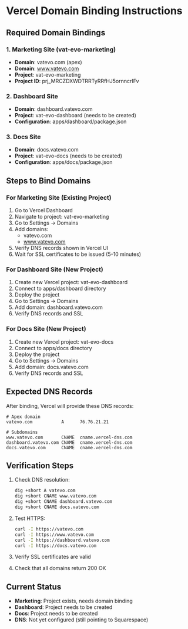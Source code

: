 # Vercel Domain Binding Instructions

## Required Domain Bindings

### 1. Marketing Site (vat-evo-marketing)
- **Domain**: vatevo.com (apex)
- **Domain**: www.vatevo.com
- **Project**: vat-evo-marketing
- **Project ID**: prj_MRCZDXWDTRRTyRRfHJ5ornncrIFv

### 2. Dashboard Site
- **Domain**: dashboard.vatevo.com
- **Project**: vat-evo-dashboard (needs to be created)
- **Configuration**: apps/dashboard/package.json

### 3. Docs Site
- **Domain**: docs.vatevo.com
- **Project**: vat-evo-docs (needs to be created)
- **Configuration**: apps/docs/package.json

## Steps to Bind Domains

### For Marketing Site (Existing Project)
1. Go to Vercel Dashboard
2. Navigate to project: vat-evo-marketing
3. Go to Settings → Domains
4. Add domains:
   - vatevo.com
   - www.vatevo.com
5. Verify DNS records shown in Vercel UI
6. Wait for SSL certificates to be issued (5-10 minutes)

### For Dashboard Site (New Project)
1. Create new Vercel project: vat-evo-dashboard
2. Connect to apps/dashboard directory
3. Deploy the project
4. Go to Settings → Domains
5. Add domain: dashboard.vatevo.com
6. Verify DNS records and SSL

### For Docs Site (New Project)
1. Create new Vercel project: vat-evo-docs
2. Connect to apps/docs directory
3. Deploy the project
4. Go to Settings → Domains
5. Add domain: docs.vatevo.com
6. Verify DNS records and SSL

## Expected DNS Records

After binding, Vercel will provide these DNS records:

```
# Apex domain
vatevo.com           A      76.76.21.21

# Subdomains
www.vatevo.com       CNAME  cname.vercel-dns.com
dashboard.vatevo.com CNAME  cname.vercel-dns.com
docs.vatevo.com      CNAME  cname.vercel-dns.com
```

## Verification Steps

1. Check DNS resolution:
   ```bash
   dig +short A vatevo.com
   dig +short CNAME www.vatevo.com
   dig +short CNAME dashboard.vatevo.com
   dig +short CNAME docs.vatevo.com
   ```

2. Test HTTPS:
   ```bash
   curl -I https://vatevo.com
   curl -I https://www.vatevo.com
   curl -I https://dashboard.vatevo.com
   curl -I https://docs.vatevo.com
   ```

3. Verify SSL certificates are valid
4. Check that all domains return 200 OK

## Current Status

- **Marketing**: Project exists, needs domain binding
- **Dashboard**: Project needs to be created
- **Docs**: Project needs to be created
- **DNS**: Not yet configured (still pointing to Squarespace)
